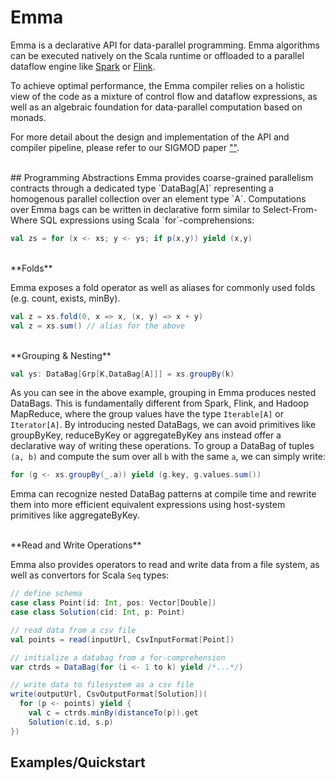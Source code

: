 # Emma

Emma is a declarative API for data-parallel programming. Emma algorithms can be executed natively on the Scala runtime or offloaded to a parallel dataflow engine like [Spark](https://spark.apache.org/) or [Flink](https://flink.apache.org).

To achieve optimal performance, the Emma compiler relies on a holistic view of the code as a mixture of control flow and dataflow expressions, as well as an algebraic foundation for data-parallel computation based on monads. 

For more detail about the design and implementation of the API and compiler pipeline, please refer to our SIGMOD paper [""](). 

<br>
## Programming Abstractions
Emma provides coarse-grained parallelism contracts through a dedicated type `DataBag[A]` representing a homogenous parallel collection over an element type `A`.
Computations over Emma bags can be written in declarative form similar to Select-From-Where SQL expressions using Scala `for`-comprehensions:

```scala
val zs = for (x <- xs; y <- ys; if p(x,y)) yield (x,y)
```

<br>
**Folds**

Emma exposes a fold operator as well as aliases for commonly used folds (e.g. count, exists, minBy).

```scala
val z = xs.fold(0, x => x, (x, y) => x + y)
val z = xs.sum() // alias for the above
```

<br>
**Grouping & Nesting**

```scala
val ys: DataBag[Grp[K,DataBag[A]]] = xs.groupBy(k)
```

As you can see in the above example, grouping in Emma produces nested DataBags. This is fundamentally different from Spark, Flink, and Hadoop MapReduce, where the group values have the type `Iterable[A]` or `Iterator[A]`. By introducing nested DataBags, we can avoid primitives like groupByKey, reduceByKey or aggregateByKey ans instead offer a declarative way of writing these operations.
To group a DataBag of tuples `(a, b)` and compute the sum over all `b` with the same `a`, we can simply write:

```scala
for (g <- xs.groupBy(_.a)) yield (g.key, g.values.sum())
```

Emma can recognize nested DataBag patterns at compile time and rewrite them into more efficient equivalent expressions using host-system primitives like aggregateByKey.

<br>
**Read and Write Operations**

Emma also provides operators to read and write data from a file system, as well as convertors for Scala `Seq` types:

```scala
// define schema
case class Point(id: Int, pos: Vector[Double])
case class Solution(cid: Int, p: Point)

// read data from a csv file
val points = read(inputUrl, CsvInputFormat[Point])

// initialize a databag from a for-comprehension
var ctrds = DataBag(for (i <- 1 to k) yield /*...*/)

// write data to filesystem as a csv file
write(outputUrl, CsvOutputFormat[Solution])(
  for (p <- points) yield {
    val c = ctrds.minBy(distanceTo(p)).get
    Solution(c.id, s.p)
})
```

## Examples/Quickstart




